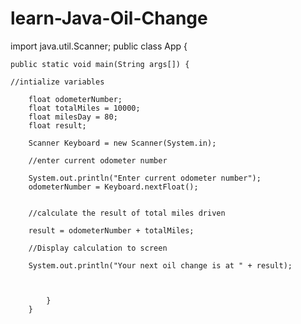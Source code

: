 # learn-Java-Oil-Change

import java.util.Scanner;
public class App {

    public static void main(String args[]) {

	//intialize variables

        float odometerNumber;
        float totalMiles = 10000;
        float milesDay = 80;
        float result;

        Scanner Keyboard = new Scanner(System.in);

        //enter current odometer number

        System.out.println("Enter current odometer number");
        odometerNumber = Keyboard.nextFloat();


        //calculate the result of total miles driven

        result = odometerNumber + totalMiles;

        //Display calculation to screen

        System.out.println("Your next oil change is at " + result);



            }
        }
